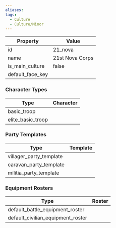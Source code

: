 ```yaml
---
aliases: 
tags:
  - Culture
  - Culture/Minor
---
```


| Property         | Value           |
| ---------------- | --------------- |
| id               | 21_nova         |
| name             | 21st Nova Corps |
| is_main_culture  | false           |
| default_face_key |                 |

### Character Types
| Type              | Character |
| ----------------- | --------- |
| basic_troop       |           |
| elite_basic_troop |           |

### Party Templates
| Type                    | Template |
| ----------------------- | -------- |
| villager_party_template |          |
| caravan_party_template  |          |
| militia_party_template  |          |

### Equipment Rosters
| Type                              | Roster |
| --------------------------------- | ------ |
| default_battle_equipment_roster   |        |
| default_civilian_equipment_roster |        |